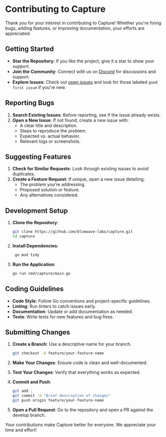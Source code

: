 # Contributing to Capture

Thank you for your interest in contributing to Capture! Whether you're fixing bugs, adding features, or improving documentation, your efforts are appreciated.

## Getting Started

- **Star the Repository**: If you like the project, give it a star to show your support.
- **Join the Community**: Connect with us on [Discord](https://discord.com/invite/NAb6H3UTjK) for discussions and support.
- **Explore Issues**: Check out [open issues](https://github.com/bluewave-labs/capture/issues) and look for those labeled `good first issue` if you're new.

## Reporting Bugs

1. **Search Existing Issues**: Before reporting, see if the issue already exists.
2. **Open a New Issue**: If not found, create a new issue with:
   - A clear title and description.
   - Steps to reproduce the problem.
   - Expected vs. actual behavior.
   - Relevant logs or screenshots.

## Suggesting Features

1. **Check for Similar Requests**: Look through existing issues to avoid duplicates.
2. **Create a Feature Request**: If unique, open a new issue detailing:
   - The problem you're addressing.
   - Proposed solution or feature.
   - Any alternatives considered.

## Development Setup

1. **Clone the Repository**:

   ```bash
   git clone https://github.com/bluewave-labs/capture.git
   cd capture

2. **Install Dependencies**:

   ```bash
    go mod tidy
    ```

3. **Run the Application**:

    ```bash
    go run cmd/capture/main.go
    ```

## Coding Guidelines

- **Code Style**: Follow Go conventions and project-specific guidelines.
- **Linting**: Run linters to catch issues early.
- **Documentation**: Update or add documentation as needed.
- **Tests**: Write tests for new features and bug fixes.

## Submitting Changes

1. **Create a Branch**: Use a descriptive name for your branch.

   ```bash
   git checkout -b feature/your-feature-name
   ```

2. **Make Your Changes**: Ensure code is clean and well-documented.
3. **Test Your Changes**: Verify that everything works as expected.
4. **Commit and Push**:

   ```bash
   git add .
   git commit -m "Brief description of changes"
   git push origin feature/your-feature-name
   ```

5. **Open a Pull Request**: Go to the repository and open a PR against the develop branch.

Your contributions make Capture better for everyone. We appreciate your time and effort!
